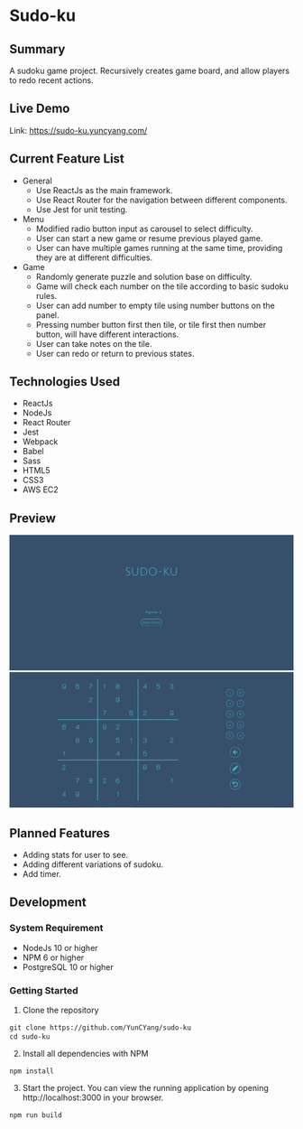 # Sudo-ku

## Summary
A sudoku game project. Recursively creates game board, and allow players to redo recent actions.

## Live Demo
Link: https://sudo-ku.yuncyang.com/

## Current Feature List
- General
  - Use ReactJs as the main framework.
  - Use React Router for the navigation between different components.
  - Use Jest for unit testing.
- Menu
  - Modified radio button input as carousel to select difficulty.
  - User can start a new game or resume previous played game.
  - User can have multiple games running at the same time, providing they are at different difficulties.
- Game
  - Randomly generate puzzle and solution base on difficulty.
  - Game will check each number on the tile according to basic sudoku rules.
  - User can add number to empty tile using number buttons on the panel.
  - Pressing number button first then tile, or tile first then number button, will have different interactions.
  - User can take notes on the tile.
  - User can redo or return to previous states.

## Technologies Used
- ReactJs
- NodeJs
- React Router
- Jest
- Webpack
- Babel
- Sass
- HTML5
- CSS3
- AWS EC2

## Preview
![](./server/public/images/sudo-ku-menu.png)
![](./server/public/images/sudo-ku-game.png)

## Planned Features
- Adding stats for user to see.
- Adding different variations of sudoku.
- Add timer.

## Development
### System Requirement
- NodeJs 10 or higher
- NPM 6 or higher
- PostgreSQL 10 or higher

### Getting Started
1. Clone the repository
  ```
  git clone https://github.com/YunCYang/sudo-ku
  cd sudo-ku
  ```
2. Install all dependencies with NPM
  ```
  npm install
  ```
3. Start the project. You can view the running application by opening http://localhost:3000 in your browser.
  ```
  npm run build
  ```
